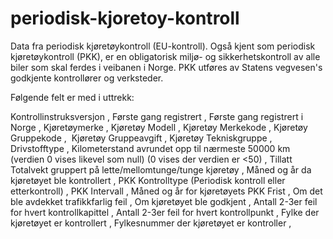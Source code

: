 # periodisk-kjoretoy-kontroll
Data fra periodisk kjøretøykontroll (EU-kontroll). Også kjent som periodisk kjøretøykontroll (PKK), er en obligatorisk miljø- og sikkerhetskontroll av alle biler som skal ferdes i veibanen i Norge. PKK utføres av Statens vegvesen's godkjente  kontrollører og verksteder.

Følgende felt er med i uttrekk:

Kontrollinstruksversjon ,
Første gang registrert ,
Første gang registrert i Norge ,
Kjøretøymerke ,
Kjøretøy Modell ,
Kjøretøy Merkekode ,
Kjøretøy Gruppekode , 
Kjøretøy Gruppeavgift ,
Kjøretøy Tekniskgruppe ,
Drivstofftype ,
Kilometerstand avrundet opp til nærmeste 50000 km (verdien 0 vises likevel som null) (0 vises der verdien er <50) ,
Tillatt Totalvekt gruppert på lette/mellomtunge/tunge kjøretøy ,
Måned og år da kjøretøyet ble kontrollert ,
PKK Kontrolltype (Periodisk kontroll eller etterkontroll) ,
PKK Intervall ,
Måned og år for kjøretøyets PKK Frist ,
Om det ble avdekket trafikkfarlig feil ,
Om kjøretøyet ble godkjent ,
Antall 2-3er feil for hvert kontrollkapittel ,
Antall 2-3er feil for hvert kontrollpunkt ,
Fylke der kjøretøyet er kontrollert ,
Fylkesnummer der kjøretøyet er kontroller ,
